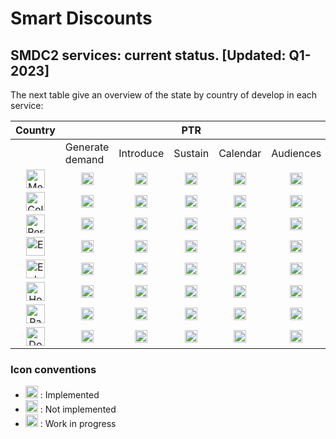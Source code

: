 # Smart Discounts

## SMDC2 services: current status. [Updated: Q1-2023]

The next table give an overview of the state by country of develop in each service:

| Country |                 |           |     PTR |          |           |                  |      PTC     |             |
|---------|-----------------|-----------|---------|----------|-----------|------------------|--------------|-------------|
|         | Generate demand | Introduce | Sustain | Calendar | Audiences | Tiered Discounts | Key Accounts | Traditional |
|<div align="center"><img src="https://vectorflags.s3-us-west-2.amazonaws.com/flags/mx-flag-01.png" alt="Mexico" style="width:30px;"/></div>|<div align="center"><img src="https://freesvg.org/img/1545571884.png" alt="OK" style="width:20px;"/></div> |<div align="center"><img src="https://freesvg.org/img/Lavori-in-corso.png" alt="WIP" style="width:20px;"/></div>|<div align="center"><img src="https://freesvg.org/img/Lavori-in-corso.png" alt="WIP" style="width:20px;"/></div>|<div align="center"><img src="https://freesvg.org/img/Lavori-in-corso.png" alt="WIP" style="width:20px;"/></div>|<div align="center"><img src="https://freesvg.org/img/Lavori-in-corso.png" alt="WIP" style="width:20px;"/></div>|<div align="center"><img src="https://freesvg.org/img/milker_X_icon.png" alt="NO" style="width:20px;"/></div> |<div align="center"><img src="https://freesvg.org/img/Lavori-in-corso.png" alt="WIP" style="width:20px;"/></div>|<div align="center"><img src="https://freesvg.org/img/Lavori-in-corso.png" alt="WIP" style="width:20px;"/></div>|
|<div align="center"><img src="https://vectorflags.s3-us-west-2.amazonaws.com/flags/co-flag-01.png" alt="Colombia" style="width:30px;"/></div>|<div align="center"><img src="https://freesvg.org/img/1545571884.png" alt="OK" style="width:20px;"/></div> |<div align="center"><img src="https://freesvg.org/img/Lavori-in-corso.png" alt="WIP" style="width:20px;"/></div>|<div align="center"><img src="https://freesvg.org/img/Lavori-in-corso.png" alt="WIP" style="width:20px;"/></div>|<div align="center"><img src="https://freesvg.org/img/milker_X_icon.png" alt="NO" style="width:20px;"/></div> |<div align="center"><img src="https://freesvg.org/img/Lavori-in-corso.png" alt="WIP" style="width:20px;"/></div>|<div align="center"><img src="https://freesvg.org/img/Lavori-in-corso.png" alt="WIP" style="width:20px;"/></div>|<div align="center"><img src="https://freesvg.org/img/Lavori-in-corso.png" alt="WIP" style="width:20px;"/></div>|<div align="center"><img src="https://freesvg.org/img/Lavori-in-corso.png" alt="WIP" style="width:20px;"/></div>|
|<div align="center"><img src="https://vectorflags.s3-us-west-2.amazonaws.com/flags/pe-flag-01.png" alt="Peru" style="width:30px;"/></div>|<div align="center"><img src="https://freesvg.org/img/1545571884.png" alt="OK" style="width:20px;"/></div> |<div align="center"><img src="https://freesvg.org/img/Lavori-in-corso.png" alt="WIP" style="width:20px;"/></div>|<div align="center"><img src="https://freesvg.org/img/Lavori-in-corso.png" alt="WIP" style="width:20px;"/></div>|<div align="center"><img src="https://freesvg.org/img/milker_X_icon.png" alt="NO" style="width:20px;"/></div> |<div align="center"><img src="https://freesvg.org/img/milker_X_icon.png" alt="NO" style="width:20px;"/></div> |<div align="center"><img src="https://freesvg.org/img/milker_X_icon.png" alt="NO" style="width:20px;"/></div> |<div align="center"><img src="https://freesvg.org/img/Lavori-in-corso.png" alt="WIP" style="width:20px;"/></div>|<div align="center"><img src="https://freesvg.org/img/milker_X_icon.png" alt="NO" style="width:20px;"/></div> |
|<div align="center"><img src="https://vectorflags.s3-us-west-2.amazonaws.com/flags/ec-flag-01.png" alt="Ecuador" style="width:30px;"/></div>|<div align="center"><img src="https://freesvg.org/img/Lavori-in-corso.png" alt="WIP" style="width:20px;"/></div>|<div align="center"><img src="https://freesvg.org/img/milker_X_icon.png" alt="NO" style="width:20px;"/></div> |<div align="center"><img src="https://freesvg.org/img/milker_X_icon.png" alt="NO" style="width:20px;"/></div> |<div align="center"><img src="https://freesvg.org/img/milker_X_icon.png" alt="NO" style="width:20px;"/></div> |<div align="center"><img src="https://freesvg.org/img/milker_X_icon.png" alt="NO" style="width:20px;"/></div> |<div align="center"><img src="https://freesvg.org/img/Lavori-in-corso.png" alt="WIP" style="width:20px;"/></div>|<div align="center"><img src="https://freesvg.org/img/Lavori-in-corso.png" alt="WIP" style="width:20px;"/></div>|<div align="center"><img src="https://freesvg.org/img/Lavori-in-corso.png" alt="WIP" style="width:20px;"/></div>|
|<div align="center"><img src="https://vectorflags.s3-us-west-2.amazonaws.com/flags/sv-flag-01.png" alt="El Salvador" style="width:30px;"/></div>|<div align="center"><img src="https://freesvg.org/img/Lavori-in-corso.png" alt="WIP" style="width:20px;"/></div>|<div align="center"><img src="https://freesvg.org/img/milker_X_icon.png" alt="NO" style="width:20px;"/></div> |<div align="center"><img src="https://freesvg.org/img/milker_X_icon.png" alt="NO" style="width:20px;"/></div> |<div align="center"><img src="https://freesvg.org/img/milker_X_icon.png" alt="NO" style="width:20px;"/></div> |<div align="center"><img src="https://freesvg.org/img/milker_X_icon.png" alt="NO" style="width:20px;"/></div> |<div align="center"><img src="https://freesvg.org/img/milker_X_icon.png" alt="NO" style="width:20px;"/></div> |<div align="center"><img src="https://freesvg.org/img/milker_X_icon.png" alt="NO" style="width:20px;"/></div> |<div align="center"><img src="https://freesvg.org/img/milker_X_icon.png" alt="NO" style="width:20px;"/></div> |
|<div align="center"><img src="https://vectorflags.s3-us-west-2.amazonaws.com/flags/hn-flag-01.png" alt="Honduras" style="width:30px;"/></div>|<div align="center"><img src="https://freesvg.org/img/Lavori-in-corso.png" alt="WIP" style="width:20px;"/></div>|<div align="center"><img src="https://freesvg.org/img/milker_X_icon.png" alt="NO" style="width:20px;"/></div> |<div align="center"><img src="https://freesvg.org/img/milker_X_icon.png" alt="NO" style="width:20px;"/></div> |<div align="center"><img src="https://freesvg.org/img/milker_X_icon.png" alt="NO" style="width:20px;"/></div> |<div align="center"><img src="https://freesvg.org/img/milker_X_icon.png" alt="NO" style="width:20px;"/></div> |<div align="center"><img src="https://freesvg.org/img/milker_X_icon.png" alt="NO" style="width:20px;"/></div> |<div align="center"><img src="https://freesvg.org/img/milker_X_icon.png" alt="NO" style="width:20px;"/></div> |<div align="center"><img src="https://freesvg.org/img/milker_X_icon.png" alt="NO" style="width:20px;"/></div> |
|<div align="center"><img src="https://vectorflags.s3-us-west-2.amazonaws.com/flags/pa-flag-01.png" alt="Panama" style="width:30px;"/></div>|<div align="center"><img src="https://freesvg.org/img/Lavori-in-corso.png" alt="WIP" style="width:20px;"/></div>|<div align="center"><img src="https://freesvg.org/img/milker_X_icon.png" alt="NO" style="width:20px;"/></div> |<div align="center"><img src="https://freesvg.org/img/milker_X_icon.png" alt="NO" style="width:20px;"/></div> |<div align="center"><img src="https://freesvg.org/img/milker_X_icon.png" alt="NO" style="width:20px;"/></div> |<div align="center"><img src="https://freesvg.org/img/milker_X_icon.png" alt="NO" style="width:20px;"/></div> |<div align="center"><img src="https://freesvg.org/img/milker_X_icon.png" alt="NO" style="width:20px;"/></div> |<div align="center"><img src="https://freesvg.org/img/milker_X_icon.png" alt="NO" style="width:20px;"/></div> |<div align="center"><img src="https://freesvg.org/img/milker_X_icon.png" alt="NO" style="width:20px;"/></div> |
|<div align="center"><img src="https://vectorflags.s3-us-west-2.amazonaws.com/flags/do-flag-01.png" alt="Dominican Republic" style="width:30px;"/></div>|<div align="center"><img src="https://freesvg.org/img/Lavori-in-corso.png" alt="WIP" style="width:20px;"/></div>|<div align="center"><img src="https://freesvg.org/img/milker_X_icon.png" alt="NO" style="width:20px;"/></div> |<div align="center"><img src="https://freesvg.org/img/milker_X_icon.png" alt="NO" style="width:20px;"/></div> |<div align="center"><img src="https://freesvg.org/img/milker_X_icon.png" alt="NO" style="width:20px;"/></div> |<div align="center"><img src="https://freesvg.org/img/milker_X_icon.png" alt="NO" style="width:20px;"/></div> |<div align="center"><img src="https://freesvg.org/img/milker_X_icon.png" alt="NO" style="width:20px;"/></div> |<div align="center"><img src="https://freesvg.org/img/milker_X_icon.png" alt="NO" style="width:20px;"/></div> |<div align="center"><img src="https://freesvg.org/img/milker_X_icon.png" alt="NO" style="width:20px;"/></div> |


### Icon conventions
 - <div><img src="https://freesvg.org/img/1545571884.png" alt="OK" style="width:20px;"/> : Implemented</div>
- <div><img src="https://freesvg.org/img/milker_X_icon.png" alt="NO" style="width:20px;"/> : Not implemented</div>
- <div><img src="https://freesvg.org/img/Lavori-in-corso.png" alt="WIP" style="width:20px;"/> : Work in progress</div>
